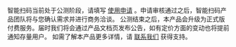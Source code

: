 ﻿智能扫码当前处于公测阶段，请填写 [使用申请](https://cloud.tencent.com/apply/p/zka6hhbmrf) 。申请审核通过之后，智能扫码产品团队将与您确认需求并进行商务洽谈。
公测结束之后，本产品会升级为正式版付费服务。届时我们将会通过产品文档页发布公告，如有定价方面的变动也将提前通知存量用户。
如需了解本产品更多详情，请 [联系我们](https://cloud.tencent.com/act/event/connect-service) 获得支持。